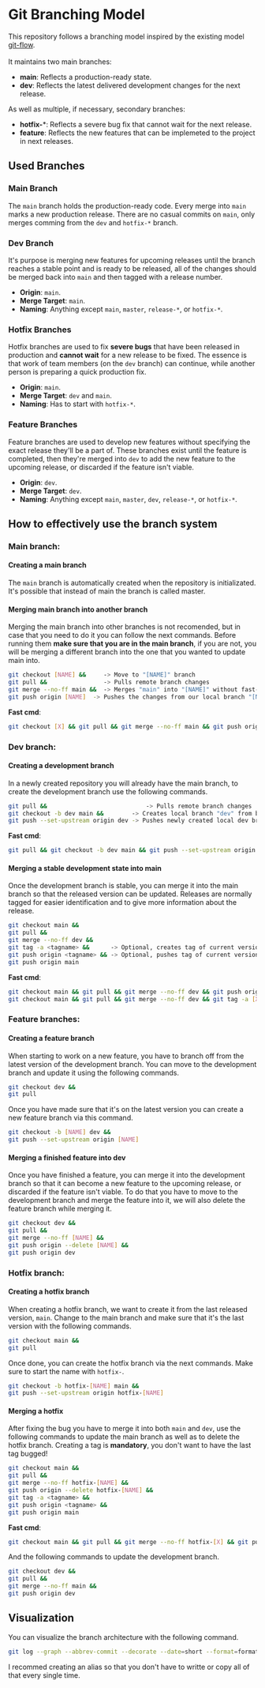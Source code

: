 # Git Branching Model

This repository follows a branching model inspired by the existing model [git-flow](https://nvie.com/posts/a-successful-git-branching-model/). 
<br><br>
It maintains two main branches:

- **main**: Reflects a production-ready state.
- **dev**: Reflects the latest delivered development changes for the next release.

As well as multiple, if necessary, secondary branches:
- **hotfix-***: Reflects a severe bug fix that cannot wait for the next release.
- **feature**: Reflects the new features that can be implemeted to the project in next releases.

## Used Branches

### Main Branch
The `main` branch holds the production-ready code. Every merge into `main` marks a new production release. There are no casual commits on `main`, only merges comming from the `dev` and `hotfix-*` branch.

### Dev Branch
It's purpose is merging new features for upcoming releases until the branch reaches a stable point and is ready to be released, all of the changes should be merged back into `main` and then tagged with a release number.
- **Origin**: `main`.
- **Merge Target**: `main`.
- **Naming**: Anything except `main`, `master`, `release-*`, or `hotfix-*`.

### Hotfix Branches
Hotfix branches are used to fix **severe bugs** that have been released in production and **cannot wait** for a new release to be fixed. The essence is that work of team members (on the `dev` branch) can continue, while another person is preparing a quick production fix.
- **Origin**: `main`.
- **Merge Target**: `dev` and `main`.
- **Naming**: Has to start with `hotfix-*`.

### Feature Branches
Feature branches are used to develop new features without specifying the exact release they'll be a part of. These branches exist until the feature is completed, then they're merged into `dev` to add the new feature to the upcoming release, or discarded if the feature isn't viable.
- **Origin**: `dev`.
- **Merge Target**: `dev`.
- **Naming**: Anything except `main`, `master`, `dev`, `release-*`, or `hotfix-*`.

## How to effectively use the branch system
### Main branch:
#### Creating a main branch
The `main` branch is automatically created when the repository is initializated. It's possible that instead of main the branch is called master.

#### Merging main branch into another branch
Merging the main branch into other branches is not recomended, but in case that you need to do it you can follow the next commands. Before running them **make sure that you are in the main branch**, if you are not, you will be merging a different branch into the one that you wanted to update main into.
```sh
git checkout [NAME] &&     -> Move to "[NAME]" branch
git pull &&                -> Pulls remote branch changes
git merge --no-ff main &&  -> Merges "main" into "[NAME]" without fast-forward (keeps historical info of the dev branch)
git push origin [NAME]  -> Pushes the changes from our local branch "[NAME]" to the remote branch "[NAME]" (origin). Equal to git push while on the [NAME] branch.
```
**Fast cmd**:
```sh
git checkout [X] && git pull && git merge --no-ff main && git push origin [X]
```

### Dev branch:
#### Creating a development branch
In a newly created repository you will already have the main branch, to create the development branch use the following commands.
```sh
git pull &&                            -> Pulls remote branch changes
git checkout -b dev main &&        -> Creates local branch "dev" from branch "main"
git push --set-upstream origin dev -> Pushes newly created local dev branch to the repository
```
**Fast cmd**:
```sh
git pull && git checkout -b dev main && git push --set-upstream origin dev
```

#### Merging a stable development state into main
Once the development branch is stable, you can merge it into the main branch so that the released version can be updated. Releases are normally tagged for easier identification and to give more information about the release.
```sh
git checkout main &&
git pull &&
git merge --no-ff dev &&
git tag -a <tagname> &&      -> Optional, creates tag of current version of main. Ex: v1.0
git push origin <tagname> && -> Optional, pushes tag of current version of main
git push origin main
```
**Fast cmd**:
```sh
git checkout main && git pull && git merge --no-ff dev && git push origin main
git checkout main && git pull && git merge --no-ff dev && git tag -a [X] && git push origin [X] && git push origin main
```

### Feature branches:
#### Creating a feature branch
When starting to work on a new feature, you have to branch off from the latest version of the development branch. You can move to the development branch and update it using the following commands.
```sh
git checkout dev &&
git pull
```

Once you have made sure that it's on the latest version you can create a new feature branch via this command.
```sh
git checkout -b [NAME] dev &&
git push --set-upstream origin [NAME]
```

#### Merging a finished feature into dev
Once you have finished a feature, you can merge it into the development branch so that it can become a new feature to the upcoming release, or discarded if the feature isn't viable. To do that you have to move to the development branch and merge the feature into it, we will also delete the feature branch while merging it.
```sh
git checkout dev &&
git pull &&
git merge --no-ff [NAME] &&
git push origin --delete [NAME] &&
git push origin dev
```

### Hotfix branch:
#### Creating a hotfix branch
When creating a hotfix branch, we want to create it from the last released version, `main`. Change to the main branch and make sure that it's the last version with the following commands.
```sh
git checkout main &&
git pull
```

Once done, you can create the hotfix branch via the next commands. Make sure to start the name with `hotfix-`.
```sh
git checkout -b hotfix-[NAME] main &&
git push --set-upstream origin hotfix-[NAME]
```

#### Merging a hotfix
After fixing the bug you have to merge it into both `main` and `dev`, use the following commands to update the main branch as well as to delete the hotfix branch. Creating a tag is **mandatory**, you don't want to have the last tag bugged!
```sh
git checkout main &&
git pull &&
git merge --no-ff hotfix-[NAME] &&
git push origin --delete hotfix-[NAME] &&
git tag -a <tagname> &&
git push origin <tagname> &&
git push origin main
```
**Fast cmd**:
```sh
git checkout main && git pull && git merge --no-ff hotfix-[X] && git push origin --delete hotfix-[X] && git tag -a [X] && git push origin [X] && git push origin main
```

And the following commands to update the development branch.
```sh
git checkout dev &&
git pull &&
git merge --no-ff main &&
git push origin dev
```

## Visualization
You can visualize the branch architecture with the following command.
```sh
git log --graph --abbrev-commit --decorate --date=short --format=format:'%C(bold blue)%h%C(reset) - %C(bold cyan)%ad%C(reset) %C(bold green)(%ar)%C(reset)%C(auto)%d%C(reset)%n'' %C(white)%s%C(reset) %C(dim white)- %an%C(reset)'
```
I recommed creating an alias so that you don't have to writte or copy all of that every single time.
